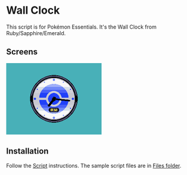 # Wall Clock
This script is for Pokémon Essentials. It's the Wall Clock from Ruby/Sapphire/Emerald.

## Screens
![](Screens/screen.png)

## Installation
Follow the [Script](/Script.rb) instructions. The sample script files are in [Files folder](/Files).
